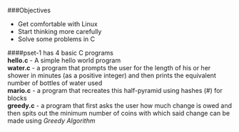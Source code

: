 ###Objectives  
* Get comfortable with Linux  
* Start thinking more carefully  
* Solve some problems in C

####pset-1 has 4 basic C programs  
**hello.c** - A simple hello world program  
**water.c** - a program that prompts the user for the length of his or her 
              shower in minutes (as a positive integer) and then prints the equivalent number of bottles of water used  
**mario.c** - a program that recreates this half-pyramid using hashes (#) for blocks  
**greedy.c** - a program that first asks the user how much change is owed and then spits out the minimum number of coins 
               with which said change can be made using _Greedy Algorithm_                                                                  
